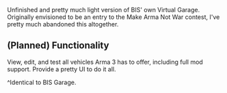 Unfinished and pretty much light version of BIS' own Virtual Garage. Originally envisioned to be an entry to the Make Arma Not War contest, I've pretty much abandoned this altogether.

## (Planned) Functionality

View, edit, and test all vehicles Arma 3 has to offer, including full mod support.
Provide a pretty UI to do it all.

^Identical to BIS Garage.
